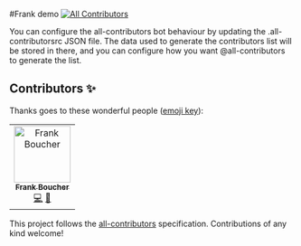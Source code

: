 #Frank demo
[![All Contributors](https://img.shields.io/badge/all_contributors-1-orange.svg?style=flat-square)](#contributors)
 
 You can configure the all-contributors bot behaviour by updating the .all-contributorsrc JSON file. The data used to generate the contributors list will be stored in there, and you can configure how you want @all-contributors to generate the list.

 
## Contributors ✨

Thanks goes to these wonderful people ([emoji key](https://allcontributors.org/docs/en/emoji-key)):

<!-- ALL-CONTRIBUTORS-LIST:START - Do not remove or modify this section -->
<!-- prettier-ignore -->
<table>
  <tr>
    <td align="center"><a href="http://cloud5mins.com"><img src="https://avatars3.githubusercontent.com/u/2404846?v=4" width="100px;" alt="Frank Boucher"/><br /><sub><b>Frank Boucher</b></sub></a><br /><a href="https://github.com/FBoucher/frankdemo/commits?author=FBoucher" title="Code">💻</a> <a href="#talk-FBoucher" title="Talks">📢</a></td>
  </tr>
</table>

<!-- ALL-CONTRIBUTORS-LIST:END -->

This project follows the [all-contributors](https://github.com/all-contributors/all-contributors) specification. Contributions of any kind welcome!